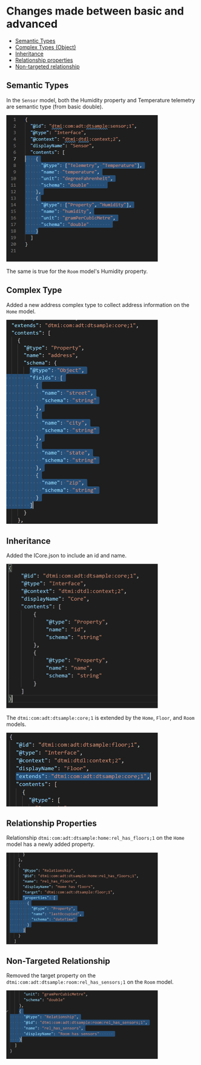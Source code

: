 # Changes made between basic and advanced

- [Semantic Types](#semantic-types)
- [Complex Types (Object)](#complex-type)
- [Inheritance](#inheritance)
- [Relationship properties](#relationship-properties)
- [Non-targeted relationship](#non-targeted-relationship)

## Semantic Types

In the `Sensor` model, both the Humidity property and Temperature telemetry are semantic type (from basic double).

<img src="../../images/adv-home-semantic.png" style="max-width: 400px" alt="screen shot of semantic types dtdl example" />

The same is true for the `Room` model's Humidity property.

## Complex Type

Added a new address complex type to collect address information on the `Home` model.

<img src="../../images/adv-home-object.png" style="max-width: 400px" alt="screen shot of a complex type dtdl example" />

## Inheritance
Added the ICore.json to include an id and name. 

<img src="../../images/adv-home-core.png" style="max-width: 400px" alt="screen shot of inheritance dtdl example" />

The `dtmi:com:adt:dtsample:core;1` is extended by the `Home`, `Floor`, and `Room` models.

<img src="../../images/adv-home-inheritance.png" style="max-width: 400px" alt="screen shot of inheritance extended dtdl example" />

## Relationship Properties

Relationship `dtmi:com:adt:dtsample:home:rel_has_floors;1` on the `Home` model has a newly added property.

<img src="../../images/adv-home-rel.png" style="max-width: 400px" alt="screen shot of relationship properties dtdl example" />

## Non-Targeted Relationship

Removed the target property on the `dtmi:com:adt:dtsample:room:rel_has_sensors;1` on the `Room` model.

<img src="../../images/adv-home-nontarget.png" style="max-width: 400px" alt="screen shot of non-targeted relationship dtdl example" />